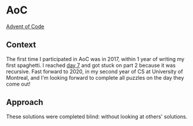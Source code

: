 # AoC
[Advent of Code](https://adventofcode.com/2020/about)

## Context
The first time I participated in AoC was in 2017, within 1 year of writing my first spaghetti. I reached [day 7](https://adventofcode.com/2017/) and got stuck on part 2 because it was recursive. Fast forward to 2020, in my second year of CS at University of Montreal, and I'm looking forward to complete all puzzles on the day they come out!

## Approach
These solutions were completed blind: without looking at others' solutions.
